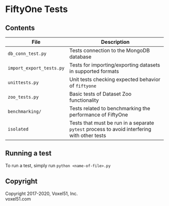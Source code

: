 # FiftyOne Tests

## Contents

| File                     | Description                                                                                 |
| ------------------------ | ------------------------------------------------------------------------------------------- |
| `db_conn_test.py`        | Tests connection to the MongoDB database                                                    |
| `import_export_tests.py` | Tests for importing/exporting datasets in supported formats                                 |
| `unittests.py`           | Unit tests checking expected behavior of `fiftyone`                                         |
| `zoo_tests.py`           | Basic tests of Dataset Zoo functionality                                                    |
| `benchmarking/`          | Tests related to benchmarking the performance of FiftyOne                                   |
| `isolated`               | Tests that must be run in a separate `pytest` process to avoid interfering with other tests |

## Running a test

To run a test, simply run `python <name-of-file>.py`

## Copyright

Copyright 2017-2020, Voxel51, Inc.<br> voxel51.com
